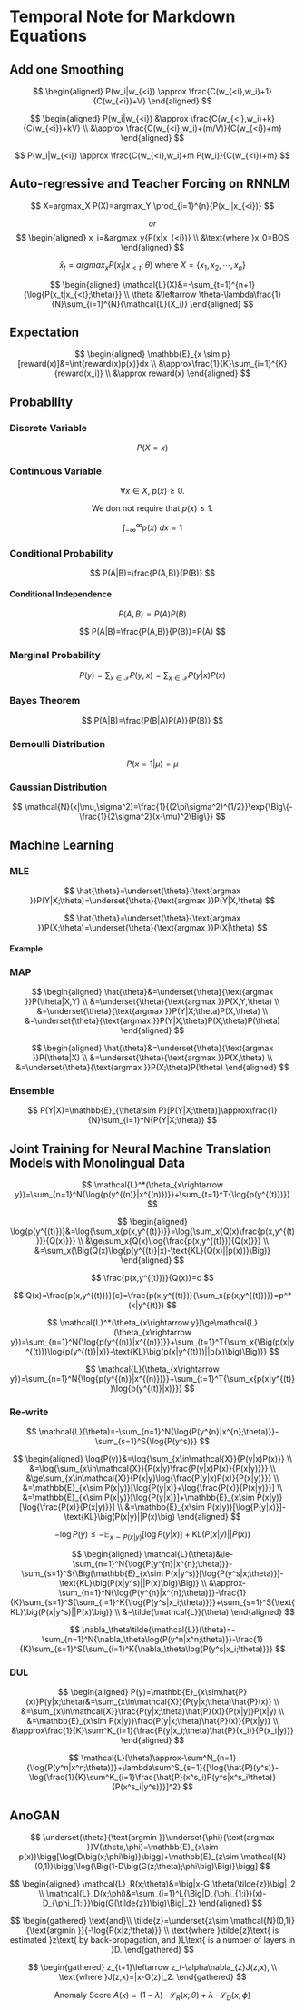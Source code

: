 # Temporal Note for Markdown Equations

## Add one Smoothing

$$
\begin{aligned}
P(w_i|w_{<i}) \approx \frac{C(w_{<i},w_i)+1}{C(w_{<i})+V}
\end{aligned}
$$

$$
\begin{aligned}
P(w_i|w_{<i}) &\approx \frac{C(w_{<i},w_i)+k}{C(w_{<i})+kV} \\
&\approx \frac{C(w_{<i},w_i)+(m/V)}{C(w_{<i})+m}
\end{aligned}
$$

$$
P(w_i|w_{<i}) \approx \frac{C(w_{<i},w_i)+m P(w_i)}{C(w_{<i})+m}
$$

## Auto-regressive and Teacher Forcing on RNNLM

$$
X=argmax_X P(X)=argmax_Y \prod_{i=1}^{n}{P(x_i|x_{<i})}
$$

$$
or
$$
$$
\begin{aligned}
x_i=&argmax_y{P(x|x_{<i})} \\
&\text{where }x_0=BOS
\end{aligned}
$$

$$
\hat{x}_t=argmax_x{P(x_t|x_{<t};\theta)}\text{ where }X=\{x_1,x_2,\cdots,x_n\}
$$

$$
\begin{aligned}
\mathcal{L}(X)&=-\sum_{t=1}^{n+1}{\log{P(x_t|x_{<t};\theta)}} \\
\theta &\leftarrow \theta-\lambda\frac{1}{N}\sum_{i=1}^{N}{\mathcal{L}(X_i)}
\end{aligned}
$$

## Expectation

$$
\begin{aligned}
\mathbb{E}_{x \sim p}[reward(x)]&=\int{reward(x)p(x)}dx \\
&\approx\frac{1}{K}\sum_{i=1}^{K}{reward(x_i)} \\
&\approx reward(x)
\end{aligned}
$$

## Probability

### Discrete Variable

$$
P(X=x)
$$

### Continuous Variable

$$
\forall x \in X,~p(x)\ge0.
$$

$$
\text{We don not require that }p(x)\le1.
$$

$$
\int_{-\infty}^{\infty}{p(x)}~dx=1
$$

### Conditional Probability

$$
P(A|B)=\frac{P(A,B)}{P(B)}
$$

#### Conditional Independence

$$
P(A,B)=P(A)P(B)
$$

$$
P(A|B)=\frac{P(A,B)}{P(B)}=P(A)
$$

### Marginal Probability

$$
P(y)=\sum_{x\in\mathcal{X}}{P(y,x)}=\sum_{x\in\mathcal{X}}{P(y|x)P(x)}
$$

### Bayes Theorem

$$
P(A|B)=\frac{P(B|A)P(A)}{P(B)}
$$

### Bernoulli Distribution

$$
P(x=1|\mu)=\mu
$$

### Gaussian Distribution

$$
\mathcal{N}(x|\mu,\sigma^2)=\frac{1}{(2\pi\sigma^2)^{1/2}}\exp{\Big\{-\frac{1}{2\sigma^2}(x-\mu)^2\Big\}}
$$

## Machine Learning

### MLE

$$
\hat{\theta}=\underset{\theta}{\text{argmax }}P(Y|X;\theta)=\underset{\theta}{\text{argmax }}P(Y|X,\theta)
$$

$$
\hat{\theta}=\underset{\theta}{\text{argmax }}P(X;\theta)=\underset{\theta}{\text{argmax }}P(X|\theta)
$$ 

#### Example



### MAP

$$
\begin{aligned}
\hat{\theta}&=\underset{\theta}{\text{argmax }}P(\theta|X,Y) \\
&=\underset{\theta}{\text{argmax }}P(X,Y,\theta) \\
&=\underset{\theta}{\text{argmax }}P(Y|X;\theta)P(X,\theta) \\
&=\underset{\theta}{\text{argmax }}P(Y|X;\theta)P(X;\theta)P(\theta)
\end{aligned}
$$

$$
\begin{aligned}
\hat{\theta}&=\underset{\theta}{\text{argmax }}P(\theta|X) \\
&=\underset{\theta}{\text{argmax }}P(X,\theta) \\
&=\underset{\theta}{\text{argmax }}P(X;\theta)P(\theta)
\end{aligned}
$$

### Ensemble

$$
P(Y|X)=\mathbb{E}_{\theta\sim P}[P(Y|X;\theta)]\approx\frac{1}{N}\sum_{i=1}^N{P(Y|X;\theta)}
$$

## Joint Training for Neural Machine Translation Models with Monolingual Data

$$
\mathcal{L}^*(\theta_{x\rightarrow y})=\sum_{n=1}^N{\log{p(y^{(n)}|x^{(n)})}}+\sum_{t=1}^T{\log{p(y^{(t)})}}
$$

$$
\begin{aligned}
\log{p(y^{(t)})}&=\log{\sum_x{p(x,y^{(t)})}}=\log{\sum_x{Q(x)\frac{p(x,y^{(t)})}{Q(x)}}} \\
&\ge\sum_x{Q(x)\log{\frac{p(x,y^{(t)})}{Q(x)}}} \\
&=\sum_x{\Big(Q(x)\log{p(y^{(t)}|x)-\text{KL}(Q(x)||p(x))}\Big)}
\end{aligned}
$$

$$
\frac{p(x,y^{(t)})}{Q(x)}=c
$$

$$
Q(x)=\frac{p(x,y^{(t)})}{c}=\frac{p(x,y^{(t)})}{\sum_x{p(x,y^{(t)})}}=p^*(x|y^{(t)})
$$

$$
\mathcal{L}^*(\theta_{x\rightarrow y})\ge\mathcal{L}(\theta_{x\rightarrow y})=\sum_{n=1}^N{\log{p(y^{(n)}|x^{(n)})}}+\sum_{t=1}^T{\sum_x{\Big(p(x|y^{(t)})\log{p(y^{(t)}|x)}-\text{KL}\big(p(x|y^{(t)})||p(x)\big)\Big)}}
$$

$$
\mathcal{L}(\theta_{x\rightarrow y})=\sum_{n=1}^N{\log{p(y^{(n)}|x^{(n)})}}+\sum_{t=1}^T{\sum_x{p(x|y^{(t)})\log{p(y^{(t)}|x)}}}
$$

### Re-write

$$
\mathcal{L}(\theta)=-\sum_{n=1}^N{\log{P(y^{n}|x^{n};\theta)}}-\sum_{s=1}^S{\log{P(y^s)}}
$$

$$
\begin{aligned}
\log{P(y)}&=\log{\sum_{x\in\mathcal{X}}{P(y|x)P(x)}} \\
&=\log{\sum_{x\in\mathcal{X}}{P(x|y)\frac{P(y|x)P(x)}{P(x|y)}}} \\
&\ge\sum_{x\in\mathcal{X}}{P(x|y)\log{\frac{P(y|x)P(x)}{P(x|y)}}} \\
&=\mathbb{E}_{x\sim P(x|y)}[\log{P(y|x)}+\log{\frac{P(x)}{P(x|y)}}] \\
&=\mathbb{E}_{x\sim P(x|y)}[\log{P(y|x)}]+\mathbb{E}_{x\sim P(x|y)}[\log{\frac{P(x)}{P(x|y)}}] \\
&=\mathbb{E}_{x\sim P(x|y)}[\log{P(y|x)}]-\text{KL}\big(P(x|y)||P(x)\big)
\end{aligned}
$$

$$
-\log{P(y)}\le-\mathbb{E}_{x\sim P(x|y)}[\log{P(y|x)}]+\text{KL}\big(P(x|y)||P(x)\big)
$$

$$
\begin{aligned}
\mathcal{L}(\theta)&\le-\sum_{n=1}^N{\log{P(y^{n}|x^{n};\theta)}}-\sum_{s=1}^S{\Big(\mathbb{E}_{x\sim P(x|y^s)}[\log{P(y^s|x;\theta)}]-\text{KL}\big(P(x|y^s)||P(x)\big)\Big)} \\
&\approx-\sum_{n=1}^N{\log{P(y^{n}|x^{n};\theta)}}-\frac{1}{K}\sum_{s=1}^S{\sum_{i=1}^K{\log{P(y^s|x_i;\theta)}}}+\sum_{s=1}^S{\text{KL}\big(P(x|y^s)||P(x)\big)} \\
&=\tilde{\mathcal{L}}(\theta)
\end{aligned}
$$

$$
\nabla_\theta\tilde{\mathcal{L}}(\theta)=-\sum_{n=1}^N{\nabla_\theta\log{P(y^n|x^n;\theta)}}-\frac{1}{K}\sum_{s=1}^S{\sum_{i=1}^K{\nabla_\theta\log{P(y^s|x_i;\theta)}}}
$$

<!--

### Upgrade

$$
\mathcal{L}(\theta,\phi)=-\sum_{n=1}^N{\log{P(y^{n}|x^{n};\theta)}}-\sum_{n=1}^N{\log{P(x^{n}|y^{n};\phi)}}-\sum_{s=1}^S{\log{P(x^s)}}-\sum_{t=1}^T{\log{P(y^t)}}
$$

$$
\begin{aligned}
\mathcal{L}(\theta,\phi)&\le-\sum_{n=1}^N{\log{P(y^{n}|x^{n};\theta)}}-\sum_{n=1}^N{\log{P(x^{n}|y^{n};\phi)}}-\sum_{s=1}^S{\Big(\mathbb{E}_{y\sim P(y|x^s)}[\log{P(x^s|y;\phi)}]-\text{KL}\big(P(y|x^s;\theta)||P(y)\big)\Big)}-\sum_{t=1}^T{\Big(\mathbb{E}_{x\sim P(x|y^t)}[\log{P(y^t|x;\theta)}]-\text{KL}\big(P(x|y^t;\phi)||P(x)\big)\Big)} \\
&=\Big(-\sum_{n=1}^N{\log{P(y^{n}|x^{n};\theta)}}-\sum_{t=1}^T{\sum_{x\in\mathcal{X}}{P(x|y^t;\phi)\cdot\log{P(y^t|x;\theta)}}}+\sum_{s=1}^S{\text{KL}\big(P(y|x^s;\theta)||P(y)\big)}\Big)+\Big(-\sum_{n=1}^N{\log{P(x^{n}|y^{n};\phi)}}-\sum_{s=1}^S{\sum_{y\in\mathcal{Y}}{P(y|x^s;\theta)\cdot\log{P(x^s|y;\phi)}}}+\sum_{t=1}^T{\text{KL}\big(P(x|y^t;\phi)||P(x)\big)}\Big) \\
&=\mathcal{L}(\theta)+\mathcal{L}(\phi) \\
&\approx\Big(-\sum_{n=1}^N{\log{P(y^{n}|x^{n};\theta)}}-\frac{1}{K}\sum_{t=1}^T{\sum_{i=1}^K{\log{P(y^t|x_i;\theta)}}}+\sum_{s=1}^S{\text{KL}\big(P(y|x^s;\theta)||P(y)\big)}\Big)+\Big(-\sum_{n=1}^N{\log{P(x^{n}|y^{n};\phi)}}-\frac{1}{K}\sum_{s=1}^S{\sum_{i=1}^K{\log{P(x^s|y_i;\phi)}}}+\sum_{t=1}^T{\text{KL}\big(P(x|y^t;\phi)||P(x)\big)}\Big) \\
&=\tilde{\mathcal{L}}(\theta)+\tilde{\mathcal{L}}(\phi)=\tilde{\mathcal{L}}(\theta,\phi)
\end{aligned}
$$

$$
\begin{aligned}
\nabla_\theta J(\theta,\phi)&=\sum_{y\in\mathcal{Y}}{\nabla_\theta P(y|x;\theta)\cdot\log{P(x|y;\phi)}} \\
&=\sum_{y\in\mathcal{Y}}{P(y|x;\theta)\nabla_\theta\log{P(y|x;\theta)}\cdot\log{P(x|y;\phi)}} \\
&=\mathbb{E}_{y\sim P(y|x;\theta)}[\nabla_\theta\log{P(y|x;\theta)}\log{P(x|y;\phi)}] \\
&\approx\frac{1}{K}\sum_{i=1}^K{\log{P(x|y_i;\phi)\nabla_\theta\log{P(y_i|x;\theta)}}}
\end{aligned}
$$

$$
\begin{aligned}
\nabla_\theta\mathcal{L}(\theta,\phi)&=\nabla_\theta\mathcal{L}(\theta)+\nabla_\phi\mathcal{L}(\phi) \\
&\approx\nabla_\theta\tilde{\mathcal{L}}(\theta)-\nabla_\theta J(\theta,\phi) \\
&=\nabla_\theta\tilde{\mathcal{L}}(\theta)-\frac{1}{K}\sum_{s=1}^S{\sum_{i=1}^K{\log{P(x^s|y_i;\phi)\nabla_\theta\log{P(y_i|x^s;\theta)}}}}
\end{aligned}
$$

$$
\nabla_\theta\tilde{\mathcal{L}}(\theta,\phi)=\nabla_\theta\tilde{\mathcal{L}}(\theta)+\nabla_\theta\tilde{\mathcal{L}}(\phi)=\nabla_\theta\tilde{\mathcal{L}}(\theta)
$$

$$
\nabla_\phi\tilde{\mathcal{L}}(\theta,\phi)=\nabla_\phi\tilde{\mathcal{L}}(\theta)+\nabla_\phi\tilde{\mathcal{L}}(\phi)=\nabla_\phi\tilde{\mathcal{L}}(\phi)
$$

-->

### DUL

$$
\begin{aligned}
P(y)=\mathbb{E}_{x\sim\hat{P}(x)}P(y|x;\theta)&=\sum_{x\in\mathcal{X}}{P(y|x;\theta)\hat{P}(x)} \\
&=\sum_{x\in\mathcal{X}}\frac{P(y|x;\theta)\hat{P}(x)}{P(x|y)}P(x|y) \\
&=\mathbb{E}_{x\sim P(x|y)}\frac{P(y|x;\theta)\hat{P}(x)}{P(x|y)} \\
&\approx\frac{1}{K}\sum^K_{i=1}{\frac{P(y|x_i;\theta)\hat{P}(x_i)}{P(x_i|y)}}
\end{aligned}
$$

$$
\mathcal{L}(\theta)\approx-\sum^N_{n=1}{\log{P(y^n|x^n;\theta)}}+\lambda\sum^S_{s=1}{[\log{\hat{P}(y^s)}-\log{\frac{1}{K}\sum^K_{i=1}\frac{\hat{P}(x^s_i)P(y^s|x^s_i\theta)}{P(x^s_i|y^s)}}]^2}
$$

## AnoGAN

$$
\underset{\theta}{\text{argmin }}\underset{\phi}{\text{argmax }}V(\theta,\phi)=\mathbb{E}_{x\sim p(x)}\bigg[\log{D\big(x;\phi\big)}\bigg]+\mathbb{E}_{z\sim \mathcal{N}(0,1)}\bigg[\log{\Big(1-D\big(G(z;\theta);\phi\big)\Big)}\bigg]
$$

$$
\begin{aligned}
\mathcal{L}_R(x;\theta)&=\big|x-G_\theta(\tilde{z})\big|_2 \\
\mathcal{L}_D(x;\phi)&=\sum_{i=1}^L{\Big|D_{\phi_{1:i}}(x)-D_{\phi_{1:i}}\big(G(\tilde{z})\big)\Big|_2}
\end{aligned}
$$

$$
\begin{gathered}
\text{and}\\
\tilde{z}=\underset{z\sim \mathcal{N}(0,1)}{\text{argmin }}{-\log{P(x|z;\theta)}} \\
\text{where }\tilde{z}\text{ is estimated }z\text{ by back-propagation, and }L\text{ is a number of layers in }D.
\end{gathered}
$$

$$
\begin{gathered}
z_{t+1}\leftarrow z_t-\alpha\nabla_{z}J(z,x), \\
\text{where }J(z,x)=|x-G(z)|_2.
\end{gathered}
$$

$$
\text{Anomaly Score }A(x)=(1-\lambda)\cdot\mathcal{L}_R(x;\theta)+\lambda\cdot\mathcal{L}_D(x;\phi)
$$
